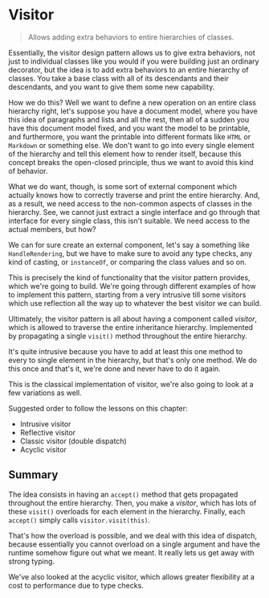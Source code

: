 # Visitor

> Allows adding extra behaviors to entire hierarchies of classes.

Essentially, the visitor design pattern allows us to give extra behaviors, not just to individual classes like you would if you were building just an ordinary decorator, but the idea is to add extra behaviors to an entire hierarchy of classes. You take a base class with all of its descendants and their descendants, and you want to give them some new capability.

How we do this? Well we want to define a new operation on an entire class hierarchy right, let's suppose you have a document model, where you have this idea of paragraphs and lists and all the rest, then all of a sudden you have this document model fixed, and you want the model to be printable, and furthermore, you want the printable into different formats like `HTML` or `Markdown` or something else. We don't want to go into every single element of the hierarchy and tell this element how to render itself, because this concept breaks the open-closed principle, thus we want to avoid this kind of behavior.

What we do want, though, is some sort of external component which actually knows how to correctly traverse and print the entire hierarchy. And, as a result, we need access to the non-common aspects of classes in the hierarchy. See, we cannot just extract a single interface and go through that interface for every single class, this isn't suitable. We need access to the actual members, but how?

We can for sure create an external component, let's say a something like `HandleRendering`, but we have to make sure to avoid any type checks, any kind of casting, or `instanceOf`, or comparing the class values and so on.

This is precisely the kind of functionality that the visitor pattern provides, which we're going to build. We're going through different examples of how to implement this pattern, starting from a very intrusive till some visitors which use reflection all the way up to whatever the best visitor we can build.

Ultimately, the visitor pattern is all about having a component called _visitor_, which is allowed to traverse the entire inheritance hierarchy. Implemented by propagating a single `visit()` method throughout the entire hierarchy.

It's quite intrusive because you have to add at least this one method to every to single element in the hierarchy, but that's only one method. We do this once and that's it, we're done and never have to do it again. 

This is the classical implementation of visitor, we're also going to look at a few variations as well.

Suggested order to follow the lessons on this chapter:

- Intrusive visitor
- Reflective visitor
- Classic visitor (double dispatch)
- Acyclic visitor

## Summary

The idea consists in having an `accept()` method that gets propagated throughout the entire hierarchy. Then, you make a _visitor_, which has lots of these `visit()` overloads for each element in the hierarchy. Finally, each `accept()` simply calls `visitor.visit(this)`.

That's how the overload is possible, and we deal with this idea of dispatch, because essentially you cannot overload on a single argument and have the runtime somehow figure out what we meant. It really lets us get away with strong typing.

We've also looked at the acyclic visitor, which allows greater flexibility at a cost to performance due to type checks.